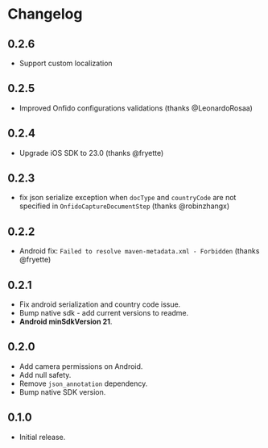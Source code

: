 # Changelog

## 0.2.6
- Support custom localization

## 0.2.5
- Improved Onfido configurations validations (thanks @LeonardoRosaa)

## 0.2.4

- Upgrade iOS SDK to 23.0 (thanks @fryette)

## 0.2.3

- fix json serialize exception when `docType` and `countryCode` are not specified in `OnfidoCaptureDocumentStep` (thanks @robinzhangx)

## 0.2.2

- Android fix: `Failed to resolve maven-metadata.xml - Forbidden` (thanks @fryette)

## 0.2.1

- Fix android serialization and country code issue.
- Bump native sdk - add current versions to readme.
- **Android minSdkVersion 21**.

## 0.2.0

- Add camera permissions on Android.
- Add null safety.
- Remove `json_annotation` dependency.
- Bump native SDK version.

## 0.1.0

- Initial release.
